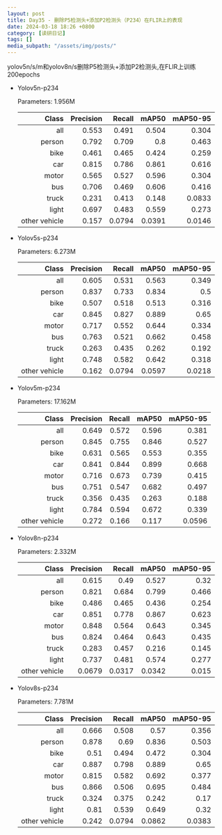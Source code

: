 ```yaml
---
layout: post
title: Day35 - 删除P5检测头+添加P2检测头（P234）在FLIR上的表现
date: 2024-03-18 18:26 +0800
category: [读研日记]
tags: []
media_subpath: "/assets/img/posts/"
---
```


yolov5n/s/m和yolov8n/s删除P5检测头+添加P2检测头,在FLIR上训练200epochs

- Yolov5n-p234

    Parameters: 1.956M

    |                Class| Precision|    Recall|     mAP50|  mAP50-95|
    |                 ---:|      ---:|      ---:|      ---:|      ---:|
    |                  all|     0.553|     0.491|     0.504|     0.304|
    |               person|     0.792|     0.709|       0.8|     0.463|
    |                 bike|     0.461|     0.465|     0.424|     0.259|
    |                  car|     0.815|     0.786|     0.861|     0.616|
    |                motor|     0.565|     0.527|     0.596|     0.304|
    |                  bus|     0.706|     0.469|     0.606|     0.416|
    |                truck|     0.231|     0.413|     0.148|    0.0833|
    |                light|     0.697|     0.483|     0.559|     0.273|
    |        other vehicle|     0.157|    0.0794|    0.0391|    0.0146|

- Yolov5s-p234

    Parameters: 6.273M

    |                Class| Precision|    Recall|     mAP50|  mAP50-95|
    |                 ---:|      ---:|      ---:|      ---:|      ---:|
    |                  all|     0.605|     0.531|     0.563|     0.349|
    |               person|     0.837|     0.733|     0.834|       0.5|
    |                 bike|     0.507|     0.518|     0.513|     0.316|
    |                  car|     0.845|     0.827|     0.889|      0.65|
    |                motor|     0.717|     0.552|     0.644|     0.334|
    |                  bus|     0.763|     0.521|     0.662|     0.458|
    |                truck|     0.263|     0.435|     0.262|     0.192|
    |                light|     0.748|     0.582|     0.642|     0.318|
    |        other vehicle|     0.162|    0.0794|    0.0597|    0.0218|

- Yolov5m-p234

    Parameters: 17.162M

    |                Class| Precision|    Recall|     mAP50|  mAP50-95|
    |                 ---:|      ---:|      ---:|      ---:|      ---:|
    |                  all|     0.649|     0.572|     0.596|     0.381|
    |               person|     0.845|     0.755|     0.846|     0.527|
    |                 bike|     0.631|     0.565|     0.553|     0.355|
    |                  car|     0.841|     0.844|     0.899|     0.668|
    |                motor|     0.716|     0.673|     0.739|     0.415|
    |                  bus|     0.751|     0.547|     0.682|     0.497|
    |                truck|     0.356|     0.435|     0.263|     0.188|
    |                light|     0.784|     0.594|     0.672|     0.339|
    |        other vehicle|     0.272|     0.166|     0.117|    0.0596|

- Yolov8n-p234

    Parameters: 2.332M

    |                Class| Precision|    Recall|     mAP50|  mAP50-95|
    |                 ---:|      ---:|      ---:|      ---:|      ---:|
    |                  all|     0.615|      0.49|     0.527|      0.32|
    |               person|     0.821|     0.684|     0.799|     0.466|
    |                 bike|     0.486|     0.465|     0.436|     0.254|
    |                  car|     0.851|     0.778|     0.867|     0.623|
    |                motor|     0.848|     0.564|     0.643|     0.345|
    |                  bus|     0.824|     0.464|     0.643|     0.435|
    |                truck|     0.283|     0.457|     0.216|     0.145|
    |                light|     0.737|     0.481|     0.574|     0.277|
    |        other vehicle|    0.0679|    0.0317|    0.0342|     0.015|

- Yolov8s-p234

    Parameters: 7.781M

    |                Class| Precision|    Recall|     mAP50|  mAP50-95|
    |                 ---:|      ---:|      ---:|      ---:|      ---:|
    |                  all|     0.666|     0.508|      0.57|     0.356|
    |               person|     0.878|      0.69|     0.836|     0.503|
    |                 bike|      0.51|     0.494|     0.472|     0.304|
    |                  car|     0.887|     0.798|     0.889|      0.65|
    |                motor|     0.815|     0.582|     0.692|     0.377|
    |                  bus|     0.866|     0.506|     0.695|     0.484|
    |                truck|     0.324|     0.375|     0.242|      0.17|
    |                light|      0.81|     0.539|     0.649|      0.32|
    |        other vehicle|     0.242|    0.0794|    0.0862|    0.0383|
